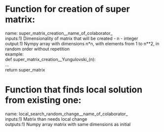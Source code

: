 # Function for creation of super matrix:
name: super_matrix_creation__name_of_colaborator_  
inputs:1) Dimensionality of matrix that will be created - n - integer  
output:1) Nympy array with dimensions n*n, with elements from 1 to n**2, in random order without repetition   
example:  
def super_matrix_creation__Yungulovski_(n):  
    ...  
    return super_matrix  
  
# Function that finds local solution from existing one:  
name: local_search_random_change__name_of_colaborator_  
inputs:1) Matrix than needs local change  
outputs:1) Numpy array matrix with same dimensions as initial



    
        
